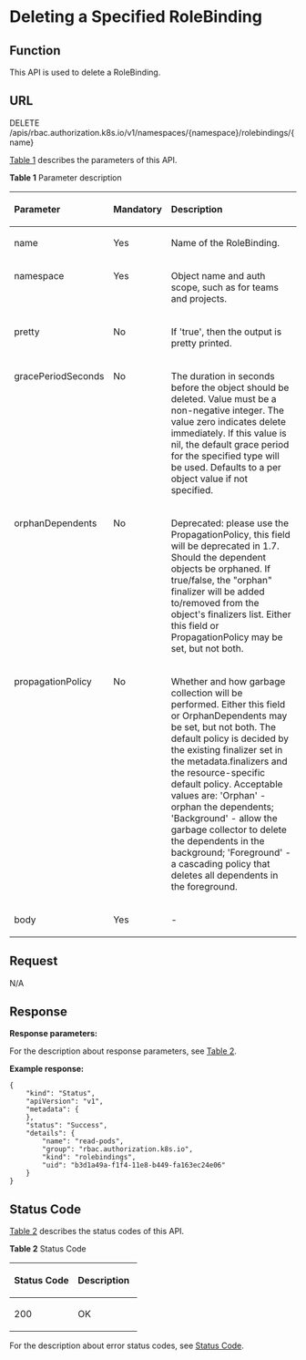 # Deleting a Specified RoleBinding<a name="cce_02_0314"></a>

## Function<a name="section16734795415"></a>

This API is used to delete a RoleBinding.

## URL<a name="section13120315512"></a>

DELETE /apis/rbac.authorization.k8s.io/v1/namespaces/\{namespace\}/rolebindings/\{name\}

[Table 1](#d0e42906)  describes the parameters of this API.

**Table  1**  Parameter description

<a name="d0e42906"></a>
<table><thead align="left"><tr id="row10640301"><th class="cellrowborder" valign="top" width="22.220000000000002%" id="mcps1.2.4.1.1"><p id="p65652297517"><a name="p65652297517"></a><a name="p65652297517"></a>Parameter</p>
</th>
<th class="cellrowborder" valign="top" width="17.169999999999998%" id="mcps1.2.4.1.2"><p id="p165661629135114"><a name="p165661629135114"></a><a name="p165661629135114"></a>Mandatory</p>
</th>
<th class="cellrowborder" valign="top" width="60.61%" id="mcps1.2.4.1.3"><p id="p14567629115114"><a name="p14567629115114"></a><a name="p14567629115114"></a>Description</p>
</th>
</tr>
</thead>
<tbody><tr id="row118721614614"><td class="cellrowborder" valign="top" width="22.220000000000002%" headers="mcps1.2.4.1.1 "><p id="p16872121411113"><a name="p16872121411113"></a><a name="p16872121411113"></a>name</p>
</td>
<td class="cellrowborder" valign="top" width="17.169999999999998%" headers="mcps1.2.4.1.2 "><p id="p178721914111"><a name="p178721914111"></a><a name="p178721914111"></a>Yes</p>
</td>
<td class="cellrowborder" valign="top" width="60.61%" headers="mcps1.2.4.1.3 "><p id="p787217141019"><a name="p787217141019"></a><a name="p787217141019"></a>Name of the RoleBinding.</p>
</td>
</tr>
<tr id="row10232142525610"><td class="cellrowborder" valign="top" width="22.220000000000002%" headers="mcps1.2.4.1.1 "><p id="p32321025165613"><a name="p32321025165613"></a><a name="p32321025165613"></a>namespace</p>
</td>
<td class="cellrowborder" valign="top" width="17.169999999999998%" headers="mcps1.2.4.1.2 "><p id="p162327253566"><a name="p162327253566"></a><a name="p162327253566"></a>Yes</p>
</td>
<td class="cellrowborder" valign="top" width="60.61%" headers="mcps1.2.4.1.3 "><p id="p1323220250564"><a name="p1323220250564"></a><a name="p1323220250564"></a>Object name and auth scope, such as for teams and projects.</p>
</td>
</tr>
<tr id="row17811636"><td class="cellrowborder" valign="top" width="22.220000000000002%" headers="mcps1.2.4.1.1 "><p id="p33456451"><a name="p33456451"></a><a name="p33456451"></a>pretty</p>
</td>
<td class="cellrowborder" valign="top" width="17.169999999999998%" headers="mcps1.2.4.1.2 "><p id="p25618043"><a name="p25618043"></a><a name="p25618043"></a>No</p>
</td>
<td class="cellrowborder" valign="top" width="60.61%" headers="mcps1.2.4.1.3 "><p id="p61795587"><a name="p61795587"></a><a name="p61795587"></a>If 'true', then the output is pretty printed.</p>
</td>
</tr>
<tr id="row3109110331"><td class="cellrowborder" valign="top" width="22.220000000000002%" headers="mcps1.2.4.1.1 "><p id="p1610910101435"><a name="p1610910101435"></a><a name="p1610910101435"></a>gracePeriodSeconds</p>
</td>
<td class="cellrowborder" valign="top" width="17.169999999999998%" headers="mcps1.2.4.1.2 "><p id="p1610917103319"><a name="p1610917103319"></a><a name="p1610917103319"></a>No</p>
</td>
<td class="cellrowborder" valign="top" width="60.61%" headers="mcps1.2.4.1.3 "><p id="p12109101018314"><a name="p12109101018314"></a><a name="p12109101018314"></a>The duration in seconds before the object should be deleted. Value must be a non-negative integer. The value zero indicates delete immediately. If this value is nil, the default grace period for the specified type will be used. Defaults to a per object value if not specified.  </p>
</td>
</tr>
<tr id="row573019141335"><td class="cellrowborder" valign="top" width="22.220000000000002%" headers="mcps1.2.4.1.1 "><p id="p77305141239"><a name="p77305141239"></a><a name="p77305141239"></a>orphanDependents</p>
</td>
<td class="cellrowborder" valign="top" width="17.169999999999998%" headers="mcps1.2.4.1.2 "><p id="p157302141313"><a name="p157302141313"></a><a name="p157302141313"></a>No</p>
</td>
<td class="cellrowborder" valign="top" width="60.61%" headers="mcps1.2.4.1.3 "><p id="p873015149310"><a name="p873015149310"></a><a name="p873015149310"></a>Deprecated: please use the PropagationPolicy, this field will be deprecated in 1.7. Should the dependent objects be orphaned. If true/false, the "orphan" finalizer will be added to/removed from the object's finalizers list. Either this field or PropagationPolicy may be set, but not both.</p>
</td>
</tr>
<tr id="row39641017639"><td class="cellrowborder" valign="top" width="22.220000000000002%" headers="mcps1.2.4.1.1 "><p id="p496418171732"><a name="p496418171732"></a><a name="p496418171732"></a>propagationPolicy</p>
</td>
<td class="cellrowborder" valign="top" width="17.169999999999998%" headers="mcps1.2.4.1.2 "><p id="p119649172036"><a name="p119649172036"></a><a name="p119649172036"></a>No</p>
</td>
<td class="cellrowborder" valign="top" width="60.61%" headers="mcps1.2.4.1.3 "><p id="p1796411171936"><a name="p1796411171936"></a><a name="p1796411171936"></a>Whether and how garbage collection will be performed. Either this field or OrphanDependents may be set, but not both. The default policy is decided by the existing finalizer set in the metadata.finalizers and the resource-specific default policy. Acceptable values are: 'Orphan' - orphan the dependents; 'Background' - allow the garbage collector to delete the dependents in the background; 'Foreground' - a cascading policy that deletes all dependents in the foreground.</p>
</td>
</tr>
<tr id="row26391471649"><td class="cellrowborder" valign="top" width="22.220000000000002%" headers="mcps1.2.4.1.1 "><p id="p14640471145"><a name="p14640471145"></a><a name="p14640471145"></a>body</p>
</td>
<td class="cellrowborder" valign="top" width="17.169999999999998%" headers="mcps1.2.4.1.2 "><p id="p064011716413"><a name="p064011716413"></a><a name="p064011716413"></a>Yes</p>
</td>
<td class="cellrowborder" valign="top" width="60.61%" headers="mcps1.2.4.1.3 "><p id="p46408710414"><a name="p46408710414"></a><a name="p46408710414"></a>-</p>
</td>
</tr>
</tbody>
</table>

## Request<a name="section18662134312520"></a>

N/A

## Response<a name="section726119112252"></a>

**Response parameters:**

For the description about response parameters, see  [Table 2](creating-a-rolebinding.md#d0e42951).

**Example response:**

```
{
	"kind": "Status",
	"apiVersion": "v1",
	"metadata": {
	},
	"status": "Success",
	"details": {
		"name": "read-pods",
		"group": "rbac.authorization.k8s.io",
		"kind": "rolebindings",
		"uid": "b3d1a49a-f1f4-11e8-b449-fa163ec24e06"
	}
}
```

## Status Code<a name="section534515230266"></a>

[Table 2](#d0e43055)  describes the status codes of this API.

**Table  2**  Status Code

<a name="d0e43055"></a>
<table><thead align="left"><tr id="row20813512"><th class="cellrowborder" valign="top" width="50%" id="mcps1.2.3.1.1"><p id="p8172937"><a name="p8172937"></a><a name="p8172937"></a>Status Code</p>
</th>
<th class="cellrowborder" valign="top" width="50%" id="mcps1.2.3.1.2"><p id="p58028199"><a name="p58028199"></a><a name="p58028199"></a>Description</p>
</th>
</tr>
</thead>
<tbody><tr id="row2663689"><td class="cellrowborder" valign="top" width="50%" headers="mcps1.2.3.1.1 "><p id="p14432280"><a name="p14432280"></a><a name="p14432280"></a>200</p>
</td>
<td class="cellrowborder" valign="top" width="50%" headers="mcps1.2.3.1.2 "><p id="p0978454104816"><a name="p0978454104816"></a><a name="p0978454104816"></a>OK</p>
</td>
</tr>
</tbody>
</table>

For the description about error status codes, see  [Status Code](status-code.md).


